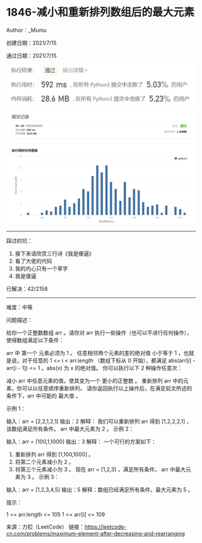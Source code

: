 # 1846-减小和重新排列数组后的最大元素

Author：_Mumu

创建日期：2021/7/15

通过日期：2021/7/15

![](https://github.com/Mumulhy/LeetCode/blob/master/1846-减小和重新排列数组后的最大元素/通过截图2.jpg)

![](https://github.com/Mumulhy/LeetCode/blob/master/1846-减小和重新排列数组后的最大元素/通过截图1.jpg)

*****

踩过的坑：

1. 接下来请欣赏三行诗《我是傻逼》
2. 看了大佬的代码
3. 我的内心只有一个草字
4. 我是傻逼

已解决：42/2158

*****

难度：中等

问题描述：

给你一个正整数数组 arr 。请你对 arr 执行一些操作（也可以不进行任何操作），使得数组满足以下条件：

arr 中 第一个 元素必须为 1 。
任意相邻两个元素的差的绝对值 小于等于 1 ，也就是说，对于任意的 1 <= i < arr.length （数组下标从 0 开始），都满足 abs(arr[i] - arr[i - 1]) <= 1 。abs(x) 为 x 的绝对值。
你可以执行以下 2 种操作任意次：

减小 arr 中任意元素的值，使其变为一个 更小的正整数 。
重新排列 arr 中的元素，你可以以任意顺序重新排列。
请你返回执行以上操作后，在满足前文所述的条件下，arr 中可能的 最大值 。

 

示例 1：

输入：arr = [2,2,1,2,1]
输出：2
解释：
我们可以重新排列 arr 得到 [1,2,2,2,1] ，该数组满足所有条件。
arr 中最大元素为 2 。
示例 2：

输入：arr = [100,1,1000]
输出：3
解释：
一个可行的方案如下：
1. 重新排列 arr 得到 [1,100,1000] 。
2. 将第二个元素减小为 2 。
3. 将第三个元素减小为 3 。
现在 arr = [1,2,3] ，满足所有条件。
arr 中最大元素为 3 。
示例 3：

输入：arr = [1,2,3,4,5]
输出：5
解释：数组已经满足所有条件，最大元素为 5 。


提示：

1 <= arr.length <= 105
1 <= arr[i] <= 109

来源：力扣（LeetCode）
链接：https://leetcode-cn.com/problems/maximum-element-after-decreasing-and-rearranging